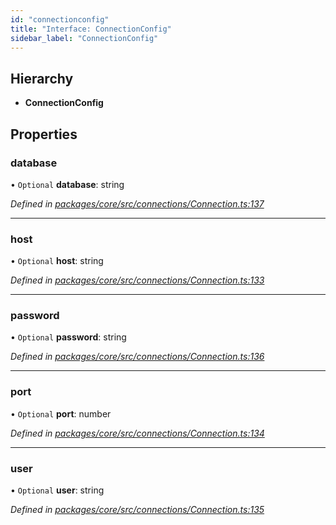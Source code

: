 ```yaml
---
id: "connectionconfig"
title: "Interface: ConnectionConfig"
sidebar_label: "ConnectionConfig"
---
```


## Hierarchy

* **ConnectionConfig**

## Properties

### database

• `Optional` **database**: string

*Defined in [packages/core/src/connections/Connection.ts:137](https://github.com/mikro-orm/mikro-orm/blob/18b580bb42/packages/core/src/connections/Connection.ts#L137)*

___

### host

• `Optional` **host**: string

*Defined in [packages/core/src/connections/Connection.ts:133](https://github.com/mikro-orm/mikro-orm/blob/18b580bb42/packages/core/src/connections/Connection.ts#L133)*

___

### password

• `Optional` **password**: string

*Defined in [packages/core/src/connections/Connection.ts:136](https://github.com/mikro-orm/mikro-orm/blob/18b580bb42/packages/core/src/connections/Connection.ts#L136)*

___

### port

• `Optional` **port**: number

*Defined in [packages/core/src/connections/Connection.ts:134](https://github.com/mikro-orm/mikro-orm/blob/18b580bb42/packages/core/src/connections/Connection.ts#L134)*

___

### user

• `Optional` **user**: string

*Defined in [packages/core/src/connections/Connection.ts:135](https://github.com/mikro-orm/mikro-orm/blob/18b580bb42/packages/core/src/connections/Connection.ts#L135)*
